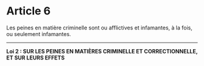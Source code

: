 # Article 6
Les peines en matière criminelle sont ou afflictives et infamantes, à la fois, ou
seulement infamantes.

***
**Loi 2 : SUR LES PEINES EN MATIÈRES CRIMINELLE ET CORRECTIONNELLE, ET SUR LEURS EFFETS**
